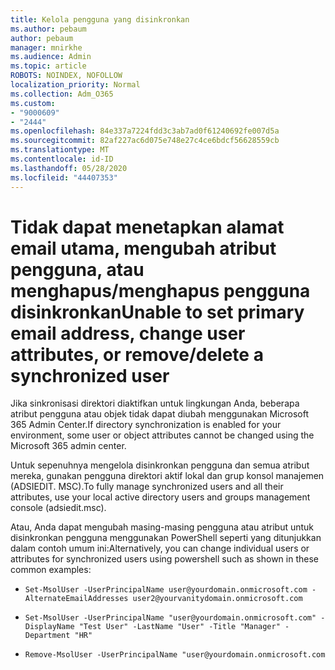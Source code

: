 ```yaml
---
title: Kelola pengguna yang disinkronkan
ms.author: pebaum
author: pebaum
manager: mnirkhe
ms.audience: Admin
ms.topic: article
ROBOTS: NOINDEX, NOFOLLOW
localization_priority: Normal
ms.collection: Adm_O365
ms.custom:
- "9000609"
- "2444"
ms.openlocfilehash: 84e337a7224fdd3c3ab7ad0f61240692fe007d5a
ms.sourcegitcommit: 82af227ac6d075e748e27c4ce6bdcf56628559cb
ms.translationtype: MT
ms.contentlocale: id-ID
ms.lasthandoff: 05/28/2020
ms.locfileid: "44407353"
---
```

# <a name="unable-to-set-primary-email-address-change-user-attributes-or-removedelete-a-synchronized-user"></a><span data-ttu-id="32079-102">Tidak dapat menetapkan alamat email utama, mengubah atribut pengguna, atau menghapus/menghapus pengguna disinkronkan</span><span class="sxs-lookup"><span data-stu-id="32079-102">Unable to set primary email address, change user attributes, or remove/delete a synchronized user</span></span>

<span data-ttu-id="32079-103">Jika sinkronisasi direktori diaktifkan untuk lingkungan Anda, beberapa atribut pengguna atau objek tidak dapat diubah menggunakan Microsoft 365 Admin Center.</span><span class="sxs-lookup"><span data-stu-id="32079-103">If directory synchronization is enabled for your environment, some user or object attributes cannot be changed using the Microsoft 365 admin center.</span></span>

<span data-ttu-id="32079-104">Untuk sepenuhnya mengelola disinkronkan pengguna dan semua atribut mereka, gunakan pengguna direktori aktif lokal dan grup konsol manajemen (ADSIEDIT. MSC).</span><span class="sxs-lookup"><span data-stu-id="32079-104">To fully manage synchronized users and all their attributes, use your local active directory users and groups management console (adsiedit.msc).</span></span>  

<span data-ttu-id="32079-105">Atau, Anda dapat mengubah masing-masing pengguna atau atribut untuk disinkronkan pengguna menggunakan PowerShell seperti yang ditunjukkan dalam contoh umum ini:</span><span class="sxs-lookup"><span data-stu-id="32079-105">Alternatively, you can change individual users or attributes for synchronized users using powershell such as shown in these common examples:</span></span> 
- `Set-MsolUser -UserPrincipalName user@yourdomain.onmicrosoft.com -AlternateEmailAddresses user2@yourvanitydomain.onmicrosoft.com`

- `Set-MsolUser -UserPrincipalName "user@yourdomain.onmicrosoft.com" -DisplayName "Test User" -LastName "User" -Title "Manager" -Department "HR"`

- `Remove-MsolUser -UserPrincipalName "user@yourdomain.onmicrosoft.com`
